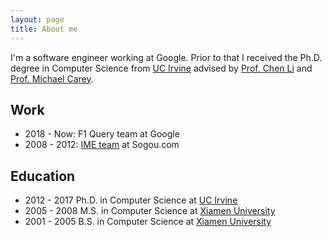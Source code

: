 ```yaml
---
layout: page
title: About me
---
```

   

I'm a software engineer working at Google. Prior to that I received the Ph.D. degree in Computer Science from [UC Irvine](https://isg.ics.uci.edu/) advised by [Prof. Chen Li](https://chenli.ics.uci.edu/) and [Prof. Michael Carey](https://www.ics.uci.edu/~mjcarey/).  

## Work

 * 2018 - Now: F1 Query team at Google
 * 2008 - 2012: [IME team](https://shurufa.sogou.com/) at Sogou.com

## Education
 
 * 2012 - 2017 Ph.D. in Computer Science at [UC Irvine](https://isg.ics.uci.edu/)
 * 2005 - 2008 M.S. in Computer Science at [Xiamen University](https://informatics.xmu.edu.cn/)
 * 2001 - 2005 B.S. in Computer Science at [Xiamen University](https://informatics.xmu.edu.cn/)


